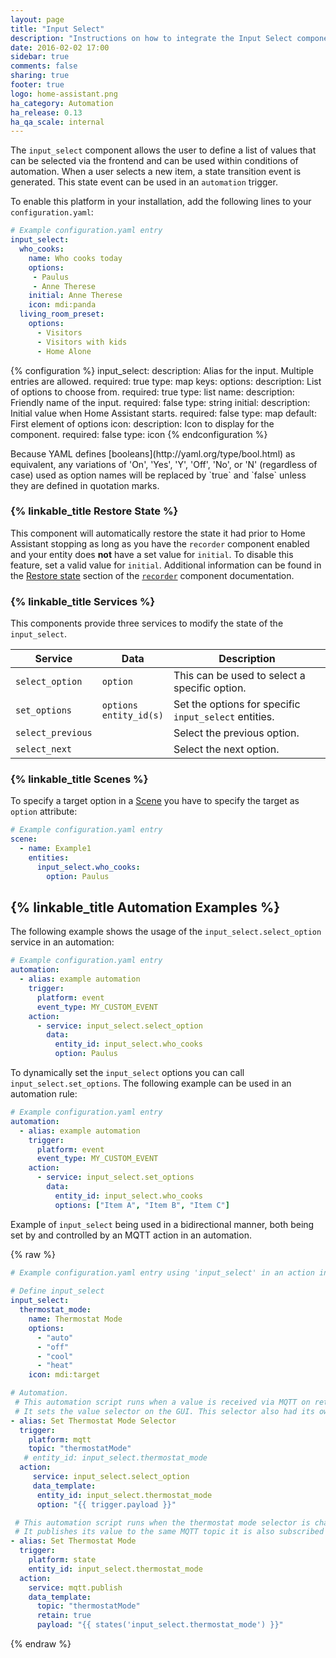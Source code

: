 ```yaml
---
layout: page
title: "Input Select"
description: "Instructions on how to integrate the Input Select component into Home Assistant."
date: 2016-02-02 17:00
sidebar: true
comments: false
sharing: true
footer: true
logo: home-assistant.png
ha_category: Automation
ha_release: 0.13
ha_qa_scale: internal
---
```


The `input_select` component allows the user to define a list of values that can be selected via the frontend and can be used within conditions of automation. When a user selects a new item, a state transition event is generated. This state event can be used in an `automation` trigger.

To enable this platform in your installation, add the following lines to your `configuration.yaml`:

```yaml
# Example configuration.yaml entry
input_select:
  who_cooks:
    name: Who cooks today
    options:
     - Paulus
     - Anne Therese
    initial: Anne Therese
    icon: mdi:panda
  living_room_preset:
    options:
      - Visitors
      - Visitors with kids
      - Home Alone
```

{% configuration %}
  input_select:
    description: Alias for the input. Multiple entries are allowed.
    required: true
    type: map
    keys:
      options:
        description: List of options to choose from.
        required: true
        type: list
      name:
        description: Friendly name of the input.
        required: false
        type: string
      initial:
        description: Initial value when Home Assistant starts.
        required: false
        type: map
        default: First element of options
      icon:
        description: Icon to display for the component.
        required: false
        type: icon
{% endconfiguration %}

<p class='note'>
Because YAML defines [booleans](http://yaml.org/type/bool.html) as equivalent, any variations of 'On', 'Yes', 'Y', 'Off', 'No', or 'N'  (regardless of case) used as option names will be replaced by `true` and `false` unless they are defined in quotation marks.
</p>

### {% linkable_title Restore State %}

This component will automatically restore the state it had prior to Home Assistant stopping as long as you have the `recorder` component enabled and your entity does **not** have a set value for `initial`. To disable this feature, set a valid value for `initial`. Additional information can be found in the [Restore state](/components/recorder/#restore-state) section of the [`recorder`](/components/recorder/) component documentation.

### {% linkable_title Services %}

This components provide three services to modify the state of the `input_select`.

| Service | Data | Description |
| ------- | ---- | ----------- |
| `select_option` | `option` | This can be used to select a specific option.
| `set_options` | `options`<br>`entity_id(s)` | Set the options for specific `input_select` entities.
| `select_previous` | | Select the previous option.
| `select_next` | | Select the next option.

### {% linkable_title Scenes %}

To specify a target option in a [Scene](/components/scene/) you have to specify the target as `option` attribute:

```yaml
# Example configuration.yaml entry
scene:
  - name: Example1
    entities:
      input_select.who_cooks:
        option: Paulus
```

## {% linkable_title Automation Examples %}

The following example shows the usage of the `input_select.select_option` service in an automation:

```yaml
# Example configuration.yaml entry
automation:
  - alias: example automation
    trigger:
      platform: event
      event_type: MY_CUSTOM_EVENT
    action:
      - service: input_select.select_option
        data:
          entity_id: input_select.who_cooks
          option: Paulus
```

To dynamically set the `input_select` options you can call `input_select.set_options`. The following example can be used in an automation rule:

```yaml
# Example configuration.yaml entry
automation:
  - alias: example automation
    trigger:
      platform: event
      event_type: MY_CUSTOM_EVENT
    action:
      - service: input_select.set_options
        data:
          entity_id: input_select.who_cooks
          options: ["Item A", "Item B", "Item C"]
```

Example of `input_select` being used in a bidirectional manner, both being set by and controlled by an MQTT action in an automation.

{% raw %}
```yaml
# Example configuration.yaml entry using 'input_select' in an action in an automation
   
# Define input_select
input_select:
  thermostat_mode:
    name: Thermostat Mode
    options:
      - "auto"
      - "off"
      - "cool"
      - "heat"
    icon: mdi:target

# Automation.     
 # This automation script runs when a value is received via MQTT on retained topic: thermostatMode
 # It sets the value selector on the GUI. This selector also had its own automation when the value is changed.
- alias: Set Thermostat Mode Selector
  trigger:
    platform: mqtt
    topic: "thermostatMode"
   # entity_id: input_select.thermostat_mode
  action:
     service: input_select.select_option
     data_template:
      entity_id: input_select.thermostat_mode
      option: "{{ trigger.payload }}"

 # This automation script runs when the thermostat mode selector is changed.
 # It publishes its value to the same MQTT topic it is also subscribed to.
- alias: Set Thermostat Mode
  trigger:
    platform: state
    entity_id: input_select.thermostat_mode
  action:
    service: mqtt.publish
    data_template:
      topic: "thermostatMode"
      retain: true
      payload: "{{ states('input_select.thermostat_mode') }}"
```
{% endraw %}
